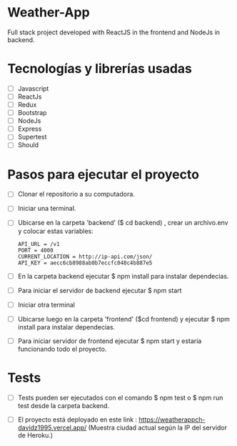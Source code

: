 # Weather-App
Full stack project developed with ReactJS in the frontend and NodeJs in backend.

# Tecnologías y librerías usadas
- [ ] Javascript
- [ ] ReactJs
- [ ] Redux
- [ ] Bootstrap
- [ ] NodeJs
- [ ] Express
- [ ] Supertest
- [ ] Should

# Pasos para ejecutar el proyecto

- [ ] Clonar el repositorio a su computadora.
- [ ] Iniciar una terminal.
- [ ] Ubicarse en la carpeta 'backend' ($ cd backend) , crear un archivo.env y colocar estas variables:

      API_URL = /v1
      PORT = 4000
      CURRENT_LOCATION = http://ip-api.com/json/
      API_KEY = aecc6cb8988ab0b7eccfc048c4b887e5

- [ ] En la carpeta backend ejecutar $ npm install para instalar dependecias.
- [ ] Para iniciar el servidor de backend ejecutar $ npm start 
- [ ] Iniciar otra terminal
- [ ] Ubicarse luego en la carpeta 'frontend' ($cd frontend) y ejecutar $ npm install para instalar dependecias.
- [ ] Para iniciar servidor de frontend ejecutar $ npm start y estaría funcionando todo el proyecto.

# Tests
- [ ] Tests pueden ser ejecutados con el comando $ npm test o $ npm run test desde la carpeta backend.

- [ ] El proyecto está deployado en este link : https://weatherappch-davidz1995.vercel.app/ (Muestra ciudad actual según la IP del servidor de Heroku.)
